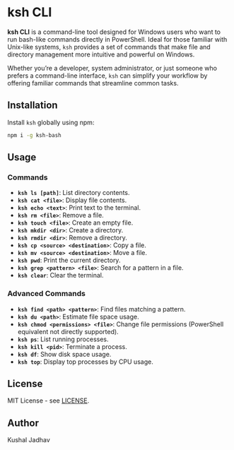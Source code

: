 
# **ksh CLI**

**ksh CLI** is a command-line tool designed for Windows users who want to run bash-like commands directly in PowerShell. Ideal for those familiar with Unix-like systems, `ksh` provides a set of commands that make file and directory management more intuitive and powerful on Windows.

Whether you’re a developer, system administrator, or just someone who prefers a command-line interface, `ksh` can simplify your workflow by offering familiar commands that streamline common tasks.

## Installation

Install `ksh` globally using npm:

```bash
npm i -g ksh-bash
```

## Usage

### Commands

- **`ksh ls [path]`**: List directory contents.
- **`ksh cat <file>`**: Display file contents.
- **`ksh echo <text>`**: Print text to the terminal.
- **`ksh rm <file>`**: Remove a file.
- **`ksh touch <file>`**: Create an empty file.
- **`ksh mkdir <dir>`**: Create a directory.
- **`ksh rmdir <dir>`**: Remove a directory.
- **`ksh cp <source> <destination>`**: Copy a file.
- **`ksh mv <source> <destination>`**: Move a file.
- **`ksh pwd`**: Print the current directory.
- **`ksh grep <pattern> <file>`**: Search for a pattern in a file.
- **`ksh clear`**: Clear the terminal.

### Advanced Commands

- **`ksh find <path> <pattern>`**: Find files matching a pattern.
- **`ksh du <path>`**: Estimate file space usage.
- **`ksh chmod <permissions> <file>`**: Change file permissions (PowerShell equivalent not directly supported).
- **`ksh ps`**: List running processes.
- **`ksh kill <pid>`**: Terminate a process.
- **`ksh df`**: Show disk space usage.
- **`ksh top`**: Display top processes by CPU usage.

## License

MIT License - see [LICENSE](LICENSE).

## Author

Kushal Jadhav
